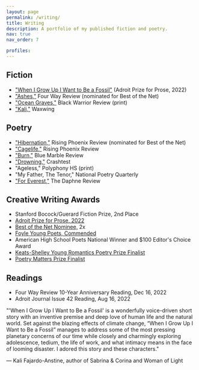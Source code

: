 ```yaml
---
layout: page
permalink: /writing/
title: Writing
description: A portfolio of my published fiction and poetry.
nav: true
nav_order: 7

profiles:
---
```


## Fiction

- ["When I Grow Up I Want to Be a Fossil"](https://theadroitjournal.org/issue-forty-two/nandita-naik/) (Adroit Prize for Prose, 2022)
- ["Ashes,"](https://fourwayreview.com/ashes-by-nandita-naik/) Four Way Review (nominated for Best of the Net)
- ["Ocean Graves,"](https://epay.ua.edu/C20219_ustores/web/product_detail.jsp?PRODUCTID=2034&SINGLESTORE=true) Black Warrior Review (print)
- ["Kali,"](https://waxwingmag.org/items/issue24/40_Naik-Kali.php) Waxwing

## Poetry

- ["Hibernation,"](https://therisingphoenixreview.com/2017/08/16/hibernation-by-nandita-naik/) Rising Phoenix Review (nominated for Best of the Net)
- ["Cagelife,"](https://therisingphoenixreview.com/2017/08/22/cagelife-nandita-naik/) Rising Phoenix Review
- ["Burn,"](https://bluemarblereview.com/burn/) Blue Marble Review
- ["Drowning,"](https://readymag.com/u21126619/925660/19/) Crashtest
- "Ageless," Polyphony HS (print)
- "My Father, The Tenor," National Poetry Quarterly
- ["For Everest,"](https://www.thedaphnereview.org/wp-content/uploads/2015/04/Daphne-Review-Spring-2019-compressed-3-1.pdf) The Daphne Review

## Creative Writing Awards

- Stanford Bocock/Guerard Fiction Prize, 2nd Place
- [Adroit Prize for Prose, 2022](https://theadroitjournal.org/2022/08/11/announcing-the-winners-of-the-2022-adroit-prizes-for-poetry-and-prose/)
- [Best of the Net Nominee,](https://therisingphoenixreview.com/2018/09/30/best-of-the-net-nominations-2018/) 2x
- [Foyle Young Poets, Commended](https://poetrysociety.org.uk/competitions/foyle-young-poets-of-the-year-award/)
- American High School Poets National Winner and $100 Editor's Choice Award
- [Keats-Shelley Young Romantics Poetry Prize Finalist](https://keats-shelley.org/news/2018s_keats_shelley_prize_awards)
- [Poetry Matters Prize Finalist](https://soundcloud.com/poetrymattersproject/ghost-nandita-naik)

## Readings

- Four Way Review 10-Year Anniversary Reading, Dec 16, 2022 <br>
- Adroit Journal Issue 42 Reading, Aug 16, 2022

"'When I Grow Up I Want to Be a Fossil' is a wonderfully voice-driven short story with an inventive premise and deep love of human life and the natural world. Set against the blazing effects of climate change, “When I Grow Up I Want to Be a Fossil” manages to address some of the most pressing planetary concerns of our time while closely and charmingly exploring adolescence, tedium, the life of work, and what intimacy means in the face of looming disaster. I adored this story and these characters."

&mdash; Kali Fajardo-Anstine, author of Sabrina & Corina and Woman of Light
